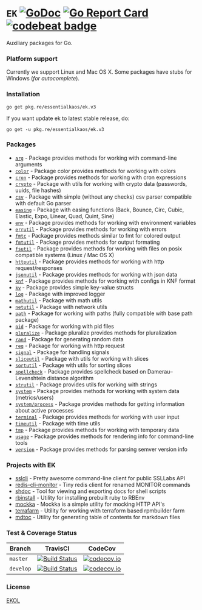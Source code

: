 # `EK` [![GoDoc](https://godoc.org/pkg.re/essentialkaos/ek.v3?status.svg)](https://godoc.org/pkg.re/essentialkaos/ek.v3) [![Go Report Card](https://goreportcard.com/badge/github.com/essentialkaos/ek)](https://goreportcard.com/report/github.com/essentialkaos/ek) [![codebeat badge](https://codebeat.co/badges/3649d737-e5b9-4465-9765-b9f4ebec60ec)](https://codebeat.co/projects/github-com-essentialkaos-ek)

Auxiliary packages for Go.

### Platform support

Currently we support Linux and Mac OS X. Some packages have stubs for Windows (_for autocomplete_).

### Installation

````
go get pkg.re/essentialkaos/ek.v3
````

If you want update ek to latest stable release, do:

````
go get -u pkg.re/essentialkaos/ek.v3
````

### Packages

* [`arg`](https://godoc.org/pkg.re/essentialkaos/ek.v3/arg) - Package provides methods for working with command-line arguments
* [`color`](https://godoc.org/pkg.re/essentialkaos/ek.v3/color) - Package color provides methods for working with colors
* [`cron`](https://godoc.org/pkg.re/essentialkaos/ek.v3/cron) - Package provides methods for working with cron expressions
* [`crypto`](https://godoc.org/pkg.re/essentialkaos/ek.v3/crypto) - Package with utils for working with crypto data (passwords, uuids, file hashes)
* [`csv`](https://godoc.org/pkg.re/essentialkaos/ek.v3/csv) - Package with simple (without any checks) csv parser compatible with default Go parser
* [`easing`](https://godoc.org/pkg.re/essentialkaos/ek.v3/easing) - Package with easing functions (Back, Bounce, Circ, Cubic, Elastic, Expo, Linear, Quad, Quint, Sine)
* [`env`](https://godoc.org/pkg.re/essentialkaos/ek.v3/env) - Package provides methods for working with environment variables
* [`errutil`](https://godoc.org/pkg.re/essentialkaos/ek.v3/errutil) - Package provides methods for working with errors
* [`fmtc`](https://godoc.org/pkg.re/essentialkaos/ek.v3/fmtc) - Package provides methods similar to fmt for colored output
* [`fmtutil`](https://godoc.org/pkg.re/essentialkaos/ek.v3/fmtutil) - Package provides methods for output formating
* [`fsutil`](https://godoc.org/pkg.re/essentialkaos/ek.v3/fsutil) - Package provides methods for working with files on posix compatible systems (Linux / Mac OS X)
* [`httputil`](https://godoc.org/pkg.re/essentialkaos/ek.v3/httputil) - Package provides methods for working with http request/responses
* [`jsonutil`](https://godoc.org/pkg.re/essentialkaos/ek.v3/jsonutil) - Package provides methods for working with json data
* [`knf`](https://godoc.org/pkg.re/essentialkaos/ek.v3/knf) - Package provides methods for working with configs in KNF format
* [`kv`](https://godoc.org/pkg.re/essentialkaos/ek.v3/kv) - Package provides simple key-value structs
* [`log`](https://godoc.org/pkg.re/essentialkaos/ek.v3/log) - Package with improved logger
* [`mathutil`](https://godoc.org/pkg.re/essentialkaos/ek.v3/mathutil) - Package with math utils
* [`netutil`](https://godoc.org/pkg.re/essentialkaos/ek.v3/netutil) - Package with network utils
* [`path`](https://godoc.org/pkg.re/essentialkaos/ek.v3/path) - Package for working with paths (fully compatible with base path package)
* [`pid`](https://godoc.org/pkg.re/essentialkaos/ek.v3/pid) - Package for working with pid files
* [`pluralize`](https://godoc.org/pkg.re/essentialkaos/ek.v3/pluralize) - Package pluralize provides methods for pluralization
* [`rand`](https://godoc.org/pkg.re/essentialkaos/ek.v3/rand) - Package for generating random data
* [`req`](https://godoc.org/pkg.re/essentialkaos/ek.v3/req) - Package for working with http request
* [`signal`](https://godoc.org/pkg.re/essentialkaos/ek.v3/signal) - Package for handling signals
* [`sliceutil`](https://godoc.org/pkg.re/essentialkaos/ek.v3/sliceutil) - Package with utils for working with slices
* [`sortutil`](https://godoc.org/pkg.re/essentialkaos/ek.v3/sortutil) - Package with utils for sorting slices
* [`spellcheck`](https://godoc.org/pkg.re/essentialkaos/ek.v3/spellcheck) - Package provides spellcheck based on Damerau–Levenshtein distance algorithm
* [`strutil`](https://godoc.org/pkg.re/essentialkaos/ek.v3/strutil) - Package provides utils for working with strings
* [`system`](https://godoc.org/pkg.re/essentialkaos/ek.v3/system) - Package provides methods for working with system data (metrics/users)
* [`system/process`](https://godoc.org/pkg.re/essentialkaos/ek.v3/system/process) - Package provides methods for getting information about active processes
* [`terminal`](https://godoc.org/pkg.re/essentialkaos/ek.v3/terminal) - Package provides methods for working with user input
* [`timeutil`](https://godoc.org/pkg.re/essentialkaos/ek.v3/timeutil) - Package with time utils
* [`tmp`](https://godoc.org/pkg.re/essentialkaos/ek.v3/tmp) - Package provides methods for working with temporary data
* [`usage`](https://godoc.org/pkg.re/essentialkaos/ek.v3/usage) - Package provides methods for rendering info for command-line tools
* [`version`](https://godoc.org/pkg.re/essentialkaos/ek.v3/version) - Package provides methods for parsing semver version info

### Projects with EK

* [sslcli](https://github.com/essentialkaos/sslcli) - Pretty awesome command-line client for public SSLLabs API
* [redis-cli-monitor](https://github.com/essentialkaos/redis-cli-monitor) - Tiny redis client for renamed MONITOR commands
* [shdoc](https://github.com/essentialkaos/shdoc) - Tool for viewing and exporting docs for shell scripts
* [rbinstall](https://github.com/essentialkaos/rbinstall) - Utility for installing prebuilt ruby to RBEnv
* [mockka](https://github.com/essentialkaos/mockka) - Mockka is a simple utility for mocking HTTP API's
* [terrafarm](https://github.com/essentialkaos/terrafarm) - Utility for working with terraform based rpmbuilder farm
* [mdtoc](https://github.com/essentialkaos/mdtoc) - Utility for generating table of contents for markdown files

### Test & Coverage Status

| Branch | TravisCI | CodeCov |
|--------|----------|---------|
| `master` | [![Build Status](https://travis-ci.org/essentialkaos/ek.svg?branch=master)](https://travis-ci.org/essentialkaos/ek) | [![codecov.io](https://codecov.io/github/essentialkaos/ek/coverage.svg?branch=master)](https://codecov.io/github/essentialkaos/ek?branch=master) |
| `develop` | [![Build Status](https://travis-ci.org/essentialkaos/ek.svg?branch=develop)](https://travis-ci.org/essentialkaos/ek) | [![codecov.io](https://codecov.io/github/essentialkaos/ek/coverage.svg?branch=develop)](https://codecov.io/github/essentialkaos/ek?branch=develop) |

### License

[EKOL](https://essentialkaos.com/ekol)
